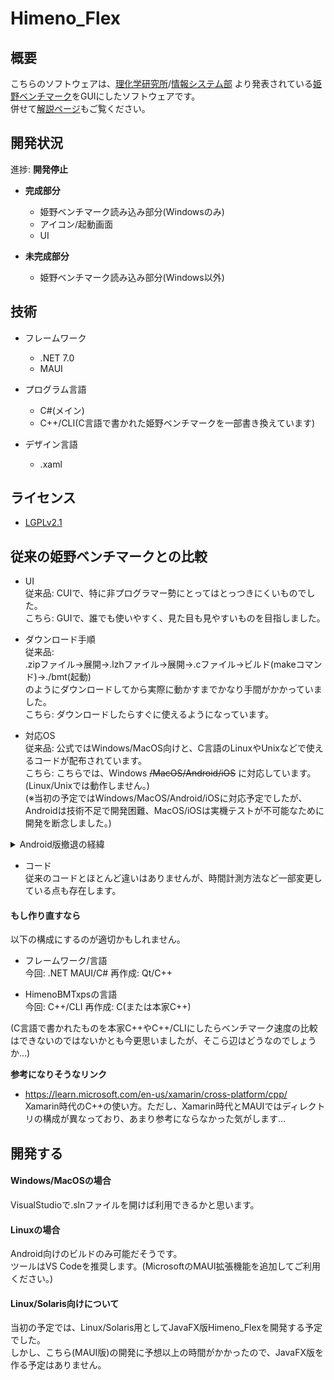 # Himeno_Flex

## 概要
こちらのソフトウェアは、[理化学研究所](https://www.riken.jp)/[情報システム部](https://i.riken.jp)
より発表されている[姫野ベンチマーク](https://i.riken.jp/supercom/documents/himenobmt/)をGUIにしたソフトウェアです。<br />
併せて[解説ページ](https://lemon73.gitlab.io/apps/himeno)もご覧ください。

## 開発状況
進捗: **開発停止**

- **完成部分**
  - 姫野ベンチマーク読み込み部分(Windowsのみ)
  - アイコン/起動画面
  - UI

- **未完成部分**
  - 姫野ベンチマーク読み込み部分(Windows以外)

## 技術
- フレームワーク
  - .NET 7.0
  - MAUI

- プログラム言語
  - C#(メイン)
  - C++/CLI(C言語で書かれた姫野ベンチマークを一部書き換えています)

- デザイン言語
  - .xaml

## ライセンス
- [LGPLv2.1](LICENSE.txt)

## 従来の姫野ベンチマークとの比較
- UI<br />
従来品: CUIで、特に非プログラマー勢にとってはとっつきにくいものでした。<br />
こちら: GUIで、誰でも使いやすく、見た目も見やすいものを目指しました。<br />

- ダウンロード手順<br />
従来品: <br />
.zipファイル→展開→.lzhファイル→展開→.cファイル→ビルド(makeコマンド)→./bmt(起動)<br />
のようにダウンロードしてから実際に動かすまでかなり手間がかかっていました。<br />
こちら: ダウンロードしたらすぐに使えるようになっています。<br />

- 対応OS<br />
従来品: 公式ではWindows/MacOS向けと、C言語のLinuxやUnixなどで使えるコードが配布されています。<br />
こちら: こちらでは、Windows ~~/MacOS/Android/iOS~~ に対応しています。(Linux/Unixでは動作しません。)<br />
(※当初の予定ではWindows/MacOS/Android/iOSに対応予定でしたが、Androidは技術不足で開発困難、MacOS/iOSは実機テストが不可能なために開発を断念しました。)
<details>
  <summary>Android版撤退の経緯</summary>
  初めに、こちらのソフトウェアの仕組みですが、GUI部分(Himeno_Flex)から姫野ベンチマーク(HimenoBMTxps)を読み込んでいます。<br />
  読み込む方法として、Windows版では、.dllを利用しており、Android版でも同様に.dllでの読み込みを想定していましたが、<br />
  次のような問題が発生しました。<br />
  ・.dllはAndroidで読み込めない?<br />
  インターネットの情報では、読み込める説と読み込めない説が混在しており、真偽は不明です。<br />
  ・どのようにしてファイルに入れる?<br />
  .dllまたは、Android用の代替案の.soファイルをビルドした際にAndroidファイルの中に入れなければなりませんが、<br />
  どのファイルに入れればよいかの情報が全く見つかりませんでした。<br />
  Xamarin時代はAssetファイルに入れていたようですが、MAUIではそのようなファイルは存在しないので、どのファイルに入れればよいのかがわかりません。<br />
  Resoruce/Raw説がありますが…<br />
  .csprojでdll importするなども試していますが、それも特に意味はなさそうです。<br />
  <br />
  といったように、姫野ベンチマーク(HimenoBMTxps)部分の読み込みに苦労したうえ、進展がないと見込みましたので、開発停止とさせていただきます。<br />
  これについて詳しい方はぜひご意見いただけると幸いです。<br />
</details>

- コード<br />
従来のコードとほとんど違いはありませんが、時間計測方法など一部変更している点も存在します。<br />

#### もし作り直すなら
以下の構成にするのが適切かもしれません。
- フレームワーク/言語<br />
今回: .NET MAUI/C#
再作成: Qt/C++

- HimenoBMTxpsの言語<br />
今回: C++/CLI
再作成: C(または本家C++)

(C言語で書かれたものを本家C++やC++/CLIにしたらベンチマーク速度の比較はできないのではないかとも今更思いましたが、そこら辺はどうなのでしょうか…)

**参考になりそうなリンク**<br />
- https://learn.microsoft.com/en-us/xamarin/cross-platform/cpp/<br />
Xamarin時代のC++の使い方。ただし、Xamarin時代とMAUIではディレクトリの構成が異なっており、あまり参考にならなかった気がします…

## 開発する
#### Windows/MacOSの場合
VisualStudioで.slnファイルを開けば利用できるかと思います。<br />

#### Linuxの場合
Android向けのビルドのみ可能だそうです。<br />
ツールはVS Codeを推奨します。(MicrosoftのMAUI拡張機能を追加してご利用ください。)

#### Linux/Solaris向けについて
当初の予定では、Linux/Solaris用としてJavaFX版Himeno_Flexを開発する予定でした。<br />
しかし、こちら(MAUI版)の開発に予想以上の時間がかかったので、JavaFX版を作る予定はありません。<br />
